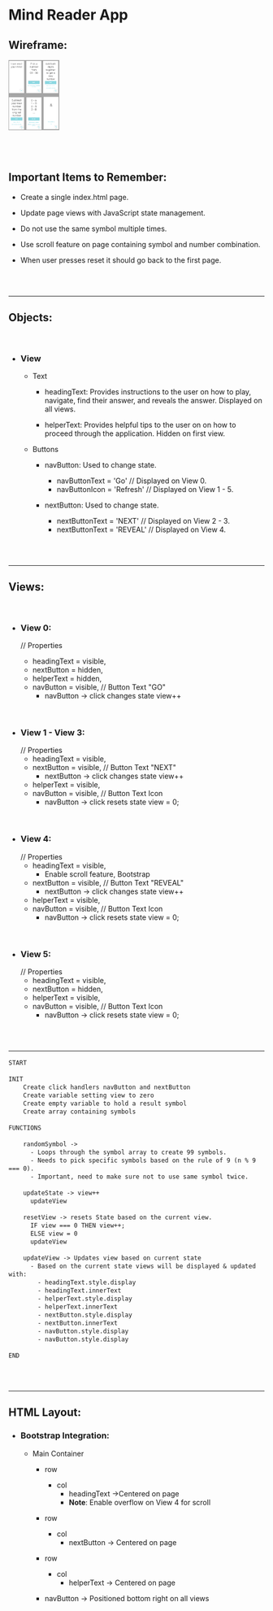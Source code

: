 # **Mind Reader App**

## **Wireframe**:

<img src = './img/mindReader.png' alt = 'Wireframe Image' width = '100'/>

<br/><br/>

## **Important Items to Remember**:

- Create a single index.html page.

- Update page views with JavaScript state management.

- Do not use the same symbol multiple times.

- Use scroll feature on page containing symbol and number combination.

- When user presses reset it should go back to the first page.

<br/><br/>

<hr>

## **Objects**:

<br/>

- ### **View**

  - Text

    - headingText: Provides instructions to the user on how to play, navigate, find their answer, and reveals the answer. Displayed on all views.

    - helperText: Provides helpful tips to the user on on how to proceed through the application. Hidden on first view.


  - Buttons

    - navButton: Used to change state.
      - navButtonText = 'Go' // Displayed on View 0.
      - navButtonIcon = 'Refresh' // Displayed on View 1 - 5.

    - nextButton: Used to change state.
      - nextButtonText = 'NEXT' // Displayed on View 2 - 3.
      - nextButtonText = 'REVEAL' // Displayed on View 4.

<br/><br/>

<hr>

## **Views**:

<br/>

- ### **View 0**:

  // Properties

  - headingText = visible,
  - nextButton = hidden,
  - helperText = hidden,
  - navButton = visible, // Button Text "GO"
    - navButton -> click changes state view++

<br/>

- ### **View 1 - View 3**:
  // Properties
  - headingText = visible,
  - nextButton = visible, // Button Text "NEXT"
    - nextButton -> click changes state view++
  - helperText = visible,
  - navButton = visible, // Button Text Icon
    - navButton -> click resets state view = 0;

<br/>

- ### **View 4**:
  // Properties
  - headingText = visible,
    - Enable scroll feature, Bootstrap
  - nextButton = visible, // Button Text "REVEAL"
    - nextButton -> click changes state view++
  - helperText = visible,
  - navButton = visible, // Button Text Icon
    - navButton -> click resets state view = 0;

<br/>

- ### **View 5**:
  // Properties
  - headingText = visible,
  - nextButton = hidden,
  - helperText = visible,
  - navButton = visible, // Button Text Icon
    - navButton -> click resets state view = 0;

<br/><br/>

<hr>

```
START

INIT
    Create click handlers navButton and nextButton
    Create variable setting view to zero
    Create empty variable to hold a result symbol
    Create array containing symbols

FUNCTIONS

    randomSymbol -> 
      - Loops through the symbol array to create 99 symbols.
      - Needs to pick specific symbols based on the rule of 9 (n % 9 === 0). 
      - Important, need to make sure not to use same symbol twice.

    updateState -> view++
      updateView

    resetView -> resets State based on the current view.
      IF view === 0 THEN view++;
      ELSE view = 0
      updateView

    updateView -> Updates view based on current state
      - Based on the current state views will be displayed & updated with:
        - headingText.style.display
        - headingText.innerText
        - helperText.style.display
        - helperText.innerText
        - nextButton.style.display
        - nextButton.innerText
        - navButton.style.display
        - navButton.style.display

END

```
<br/><br/>
<hr>

## **HTML Layout**:

  - ### **Bootstrap Integration**:

    - Main Container
      - row
        - col
          - headingText ->Centered on page
          - **Note**: Enable overflow on View 4 for scroll

      - row
        - col
          - nextButton -> Centered on page
      
      - row
        - col 
          - helperText -> Centered on page
      
      - navButton -> Positioned bottom right on all views